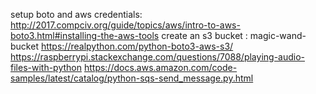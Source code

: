 setup boto and aws credentials:
http://2017.compciv.org/guide/topics/aws/intro-to-aws-boto3.html#installing-the-aws-tools
create an s3 bucket : magic-wand-bucket
https://realpython.com/python-boto3-aws-s3/
https://raspberrypi.stackexchange.com/questions/7088/playing-audio-files-with-python
https://docs.aws.amazon.com/code-samples/latest/catalog/python-sqs-send_message.py.html
